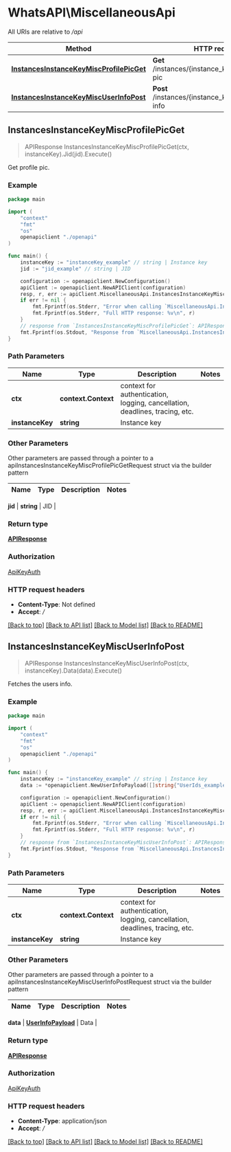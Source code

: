 # WhatsAPI\MiscellaneousApi

All URIs are relative to */api*

Method | HTTP request | Description
------------- | ------------- | -------------
[**InstancesInstanceKeyMiscProfilePicGet**](MiscellaneousApi.md#InstancesInstanceKeyMiscProfilePicGet) | **Get** /instances/{instance_key}/misc/profile-pic | Get profile pic.
[**InstancesInstanceKeyMiscUserInfoPost**](MiscellaneousApi.md#InstancesInstanceKeyMiscUserInfoPost) | **Post** /instances/{instance_key}/misc/user-info | Fetches the users info.



## InstancesInstanceKeyMiscProfilePicGet

> APIResponse InstancesInstanceKeyMiscProfilePicGet(ctx, instanceKey).Jid(jid).Execute()

Get profile pic.



### Example

```go
package main

import (
    "context"
    "fmt"
    "os"
    openapiclient "./openapi"
)

func main() {
    instanceKey := "instanceKey_example" // string | Instance key
    jid := "jid_example" // string | JID

    configuration := openapiclient.NewConfiguration()
    apiClient := openapiclient.NewAPIClient(configuration)
    resp, r, err := apiClient.MiscellaneousApi.InstancesInstanceKeyMiscProfilePicGet(context.Background(), instanceKey).Jid(jid).Execute()
    if err != nil {
        fmt.Fprintf(os.Stderr, "Error when calling `MiscellaneousApi.InstancesInstanceKeyMiscProfilePicGet``: %v\n", err)
        fmt.Fprintf(os.Stderr, "Full HTTP response: %v\n", r)
    }
    // response from `InstancesInstanceKeyMiscProfilePicGet`: APIResponse
    fmt.Fprintf(os.Stdout, "Response from `MiscellaneousApi.InstancesInstanceKeyMiscProfilePicGet`: %v\n", resp)
}
```

### Path Parameters


Name | Type | Description  | Notes
------------- | ------------- | ------------- | -------------
**ctx** | **context.Context** | context for authentication, logging, cancellation, deadlines, tracing, etc.
**instanceKey** | **string** | Instance key | 

### Other Parameters

Other parameters are passed through a pointer to a apiInstancesInstanceKeyMiscProfilePicGetRequest struct via the builder pattern


Name | Type | Description  | Notes
------------- | ------------- | ------------- | -------------

 **jid** | **string** | JID | 

### Return type

[**APIResponse**](APIResponse.md)

### Authorization

[ApiKeyAuth](../README.md#ApiKeyAuth)

### HTTP request headers

- **Content-Type**: Not defined
- **Accept**: */*

[[Back to top]](#) [[Back to API list]](../README.md#documentation-for-api-endpoints)
[[Back to Model list]](../README.md#documentation-for-models)
[[Back to README]](../README.md)


## InstancesInstanceKeyMiscUserInfoPost

> APIResponse InstancesInstanceKeyMiscUserInfoPost(ctx, instanceKey).Data(data).Execute()

Fetches the users info.



### Example

```go
package main

import (
    "context"
    "fmt"
    "os"
    openapiclient "./openapi"
)

func main() {
    instanceKey := "instanceKey_example" // string | Instance key
    data := *openapiclient.NewUserInfoPayload([]string{"UserIds_example"}) // UserInfoPayload | Data

    configuration := openapiclient.NewConfiguration()
    apiClient := openapiclient.NewAPIClient(configuration)
    resp, r, err := apiClient.MiscellaneousApi.InstancesInstanceKeyMiscUserInfoPost(context.Background(), instanceKey).Data(data).Execute()
    if err != nil {
        fmt.Fprintf(os.Stderr, "Error when calling `MiscellaneousApi.InstancesInstanceKeyMiscUserInfoPost``: %v\n", err)
        fmt.Fprintf(os.Stderr, "Full HTTP response: %v\n", r)
    }
    // response from `InstancesInstanceKeyMiscUserInfoPost`: APIResponse
    fmt.Fprintf(os.Stdout, "Response from `MiscellaneousApi.InstancesInstanceKeyMiscUserInfoPost`: %v\n", resp)
}
```

### Path Parameters


Name | Type | Description  | Notes
------------- | ------------- | ------------- | -------------
**ctx** | **context.Context** | context for authentication, logging, cancellation, deadlines, tracing, etc.
**instanceKey** | **string** | Instance key | 

### Other Parameters

Other parameters are passed through a pointer to a apiInstancesInstanceKeyMiscUserInfoPostRequest struct via the builder pattern


Name | Type | Description  | Notes
------------- | ------------- | ------------- | -------------

 **data** | [**UserInfoPayload**](UserInfoPayload.md) | Data | 

### Return type

[**APIResponse**](APIResponse.md)

### Authorization

[ApiKeyAuth](../README.md#ApiKeyAuth)

### HTTP request headers

- **Content-Type**: application/json
- **Accept**: */*

[[Back to top]](#) [[Back to API list]](../README.md#documentation-for-api-endpoints)
[[Back to Model list]](../README.md#documentation-for-models)
[[Back to README]](../README.md)

